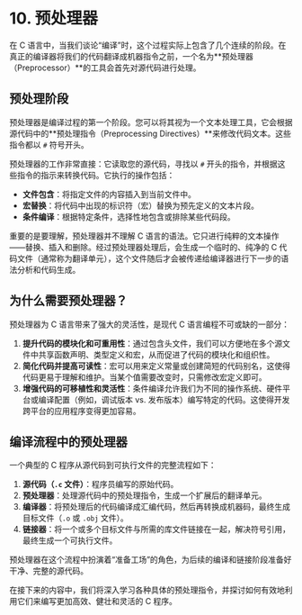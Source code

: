# 10. 预处理器

在 C 语言中，当我们谈论“编译”时，这个过程实际上包含了几个连续的阶段。在真正的编译器将我们的代码翻译成机器指令之前，一个名为**预处理器（Preprocessor）**的工具会首先对源代码进行处理。

## 预处理阶段

预处理器是编译过程的第一个阶段。您可以将其视为一个文本处理工具，它会根据源代码中的**预处理指令（Preprocessing Directives）**来修改代码文本。这些指令都以 `#` 符号开头。

预处理器的工作非常直接：它读取您的源代码，寻找以 `#` 开头的指令，并根据这些指令的指示来转换代码。它执行的操作包括：

- **文件包含**：将指定文件的内容插入到当前文件中。
- **宏替换**：将代码中出现的标识符（宏）替换为预先定义的文本片段。
- **条件编译**：根据特定条件，选择性地包含或排除某些代码段。

重要的是要理解，预处理器并不理解 C 语言的语法。它只进行纯粹的文本操作——替换、插入和删除。经过预处理器处理后，会生成一个临时的、纯净的 C 代码文件（通常称为翻译单元），这个文件随后才会被传递给编译器进行下一步的语法分析和代码生成。

## 为什么需要预处理器？

预处理器为 C 语言带来了强大的灵活性，是现代 C 语言编程不可或缺的一部分：

1. **提升代码的模块化和可重用性**：通过包含头文件，我们可以方便地在多个源文件中共享函数声明、类型定义和宏，从而促进了代码的模块化和组织性。
2. **简化代码并提高可读性**：宏可以用来定义常量或创建简短的代码别名，这使得代码更易于理解和维护。当某个值需要改变时，只需修改宏定义即可。
3. **增强代码的可移植性和灵活性**：条件编译允许我们为不同的操作系统、硬件平台或编译配置（例如，调试版本 vs. 发布版本）编写特定的代码。这使得开发跨平台的应用程序变得更加容易。

## 编译流程中的预处理器

一个典型的 C 程序从源代码到可执行文件的完整流程如下：

1. **源代码（`.c` 文件）**：程序员编写的原始代码。
2. **预处理器**：处理源代码中的预处理指令，生成一个扩展后的翻译单元。
3. **编译器**：将预处理后的代码编译成汇编代码，然后再转换成机器码，最终生成目标文件（`.o` 或 `.obj` 文件）。
4. **链接器**：将一个或多个目标文件与所需的库文件链接在一起，解决符号引用，最终生成一个可执行文件。

预处理器在这个流程中扮演着“准备工场”的角色，为后续的编译和链接阶段准备好干净、完整的源代码。

在接下来的内容中，我们将深入学习各种具体的预处理指令，并探讨如何有效地利用它们来编写更加高效、健壮和灵活的 C 程序。
